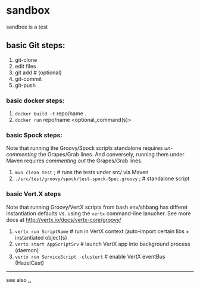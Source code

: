 sandbox
=======

sandbox is a test

## basic Git steps:

1. git-clone
2. edit files
2. git add  # (optional)
3. git-commit
4. git-push


### basic docker steps:

1. `docker build -t` repo/name .
2. `docker run` repo/name <optional_command(s)>

### basic Spock steps:

Note that running the Groovy/Spock scripts standalone requires _un-commenting_ the Grapes/Grab lines.
And conversely, running them under Maven requires _commenting out_ the Grapes/Grab lines.

1. `mvn clean test` ;  # runs the tests under src/ via Maven
2. `./src/test/groovy/spock/test-spock-Spec.groovy` ;  # standalone script

### basic Vert.X steps

Note that running Groovy/VertX scripts from bash env/shbang has differet instantiation defaults vs. using the `vertx` command-line lanucher.
See more docs at http://vertx.io/docs/vertx-core/groovy/

1. `vertx run ScriptName`  # run in VertX context (auto-import certain libs + instantiated object(s)
2. `vertx start AppScriptSrv`  # launch VertX app into background process (daemon)
3. `vertx run ServiceScript -clustert`  # enable VertX eventBus (HazelCast)
---

see also [..](..)
